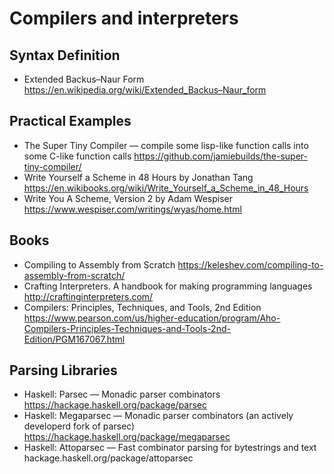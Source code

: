 # Compilers and interpreters

## Syntax Definition

* Extended Backus–Naur Form
  https://en.wikipedia.org/wiki/Extended_Backus–Naur_form

## Practical Examples

* The Super Tiny Compiler — compile some lisp-like function calls into some C-like function calls
  https://github.com/jamiebuilds/the-super-tiny-compiler/
* Write Yourself a Scheme in 48 Hours by Jonathan Tang
  https://en.wikibooks.org/wiki/Write_Yourself_a_Scheme_in_48_Hours
* Write You A Scheme, Version 2 by Adam Wespiser
  https://www.wespiser.com/writings/wyas/home.html

## Books

* Compiling to Assembly from Scratch
  https://keleshev.com/compiling-to-assembly-from-scratch/
* Crafting Interpreters. A handbook for making programming languages
  http://craftinginterpreters.com/
* Compilers: Principles, Techniques, and Tools, 2nd Edition
  https://www.pearson.com/us/higher-education/program/Aho-Compilers-Principles-Techniques-and-Tools-2nd-Edition/PGM167067.html

## Parsing Libraries

* Haskell: Parsec — Monadic parser combinators
  https://hackage.haskell.org/package/parsec
* Haskell: Megaparsec — Monadic parser combinators (an actively developerd fork of parsec)
  https://hackage.haskell.org/package/megaparsec
* Haskell: Attoparsec — Fast combinator parsing for bytestrings and text
  hackage.haskell.org/package/attoparsec
